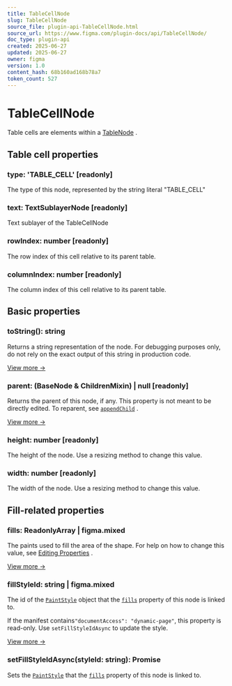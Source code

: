 ```yaml
---
title: TableCellNode
slug: TableCellNode
source_file: plugin-api-TableCellNode.html
source_url: https://www.figma.com/plugin-docs/api/TableCellNode/
doc_type: plugin-api
created: 2025-06-27
updated: 2025-06-27
owner: figma
version: 1.0
content_hash: 68b160ad168b78a7
token_count: 527
---
```

# TableCellNode

Table cells are elements within a [TableNode](/plugin-docs/api/TableNode/)
.

## Table cell properties

### type: 'TABLE_CELL' [readonly]

The type of this node, represented by the string literal "TABLE_CELL"

### text: TextSublayerNode [readonly]

Text sublayer of the TableCellNode

### rowIndex: number [readonly]

The row index of this cell relative to its parent table.

### columnIndex: number [readonly]

The column index of this cell relative to its parent table.

## Basic properties

### toString(): string

Returns a string representation of the node. For debugging purposes only, do not rely on the exact output of this string in production code.

[View more →](/plugin-docs/api/properties/nodes-tostring/)

### parent: (BaseNode & ChildrenMixin) | null [readonly]

Returns the parent of this node, if any. This property is not meant to be directly edited. To reparent, see [`appendChild`](/plugin-docs/api/properties/nodes-appendchild/)
.

[View more →](/plugin-docs/api/properties/nodes-parent/)

### height: number [readonly]

The height of the node. Use a resizing method to change this value.

### width: number [readonly]

The width of the node. Use a resizing method to change this value.

## Fill-related properties

### fills: ReadonlyArray | figma.mixed

The paints used to fill the area of the shape. For help on how to change this value, see [Editing Properties](/plugin-docs/editing-properties/)
.

[View more →](/plugin-docs/api/properties/nodes-fills/)

### fillStyleId: string | figma.mixed

The id of the [`PaintStyle`](/plugin-docs/api/PaintStyle/)
 object that the [`fills`](/plugin-docs/api/properties/nodes-fills/)
 property of this node is linked to.

If the manifest contains`"documentAccess": "dynamic-page"`, this property is read-only. Use `setFillStyleIdAsync` to update the style.

[View more →](/plugin-docs/api/properties/nodes-fillstyleid/)

### setFillStyleIdAsync(styleId: string): Promise

Sets the [`PaintStyle`](/plugin-docs/api/PaintStyle/)
 that the [`fills`](/plugin-docs/api/properties/nodes-fills/)
 property of this node is linked to.